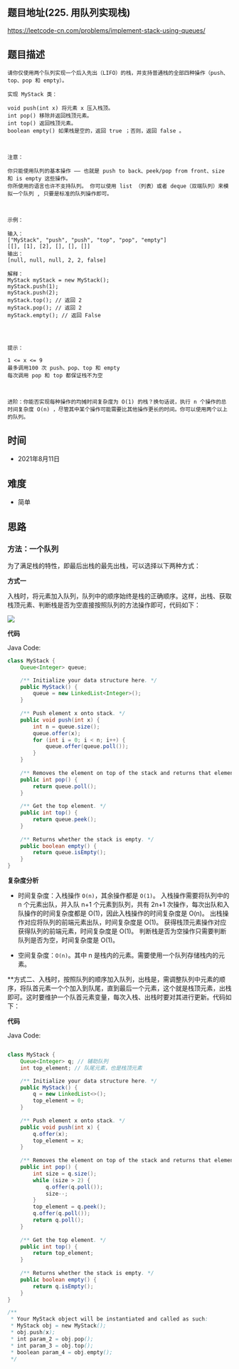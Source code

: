 
## 题目地址(225. 用队列实现栈)

https://leetcode-cn.com/problems/implement-stack-using-queues/

## 题目描述

```
请你仅使用两个队列实现一个后入先出（LIFO）的栈，并支持普通栈的全部四种操作（push、top、pop 和 empty）。

实现 MyStack 类：

void push(int x) 将元素 x 压入栈顶。
int pop() 移除并返回栈顶元素。
int top() 返回栈顶元素。
boolean empty() 如果栈是空的，返回 true ；否则，返回 false 。

 

注意：

你只能使用队列的基本操作 —— 也就是 push to back、peek/pop from front、size 和 is empty 这些操作。
你所使用的语言也许不支持队列。 你可以使用 list （列表）或者 deque（双端队列）来模拟一个队列 , 只要是标准的队列操作即可。

 

示例：

输入：
["MyStack", "push", "push", "top", "pop", "empty"]
[[], [1], [2], [], [], []]
输出：
[null, null, null, 2, 2, false]

解释：
MyStack myStack = new MyStack();
myStack.push(1);
myStack.push(2);
myStack.top(); // 返回 2
myStack.pop(); // 返回 2
myStack.empty(); // 返回 False


 

提示：

1 <= x <= 9
最多调用100 次 push、pop、top 和 empty
每次调用 pop 和 top 都保证栈不为空

 

进阶：你能否实现每种操作的均摊时间复杂度为 O(1) 的栈？换句话说，执行 n 个操作的总时间复杂度 O(n) ，尽管其中某个操作可能需要比其他操作更长的时间。你可以使用两个以上的队列。
```

## 时间

- 2021年8月11日

## 难度

- 简单

## 思路

### 方法：一个队列

为了满足栈的特性，即最后出栈的最先出栈，可以选择以下两种方式：

**方式一**

入栈时，将元素加入队列，队列中的顺序始终是栈的正确顺序。这样，出栈、获取栈顶元素、判断栈是否为空直接按照队列的方法操作即可，代码如下：

![](https://assets.leetcode-cn.com/solution-static/225/225_fig2.gif)

**代码**

Java Code:

```java
class MyStack {
    Queue<Integer> queue;

    /** Initialize your data structure here. */
    public MyStack() {
        queue = new LinkedList<Integer>();
    }
    
    /** Push element x onto stack. */
    public void push(int x) {
        int n = queue.size();
        queue.offer(x);
        for (int i = 0; i < n; i++) {
            queue.offer(queue.poll());
        }
    }
    
    /** Removes the element on top of the stack and returns that element. */
    public int pop() {
        return queue.poll();
    }
    
    /** Get the top element. */
    public int top() {
        return queue.peek();
    }
    
    /** Returns whether the stack is empty. */
    public boolean empty() {
        return queue.isEmpty();
    }
}
```

**复杂度分析**

- 时间复杂度：入栈操作 `O(n)`，其余操作都是 `O(1)`。
入栈操作需要将队列中的 n 个元素出队，并入队 n+1 个元素到队列，共有 2n+1 次操作，每次出队和入队操作的时间复杂度都是 O(1)，因此入栈操作的时间复杂度是 O(n)。
出栈操作对应将队列的前端元素出队，时间复杂度是 O(1)。
获得栈顶元素操作对应获得队列的前端元素，时间复杂度是 O(1)。
判断栈是否为空操作只需要判断队列是否为空，时间复杂度是 O(1)。

- 空间复杂度：`O(n)`。其中 n 是栈内的元素。需要使用一个队列存储栈内的元素。

**方式二、入栈时，按照队列的顺序加入队列，出栈是，需调整队列中元素的顺序，将队首元素一个个加入到队尾，直到最后一个元素，这个就是栈顶元素，出栈即可。这时要维护一个队首元素变量，每次入栈、出栈时要对其进行更新。代码如下：

**代码**

Java Code:

```java

class MyStack {
    Queue<Integer> q; // 辅助队列
    int top_element; // 队尾元素，也是栈顶元素

    /** Initialize your data structure here. */
    public MyStack() {
        q = new LinkedList<>();
        top_element = 0;
    }
    
    /** Push element x onto stack. */
    public void push(int x) {
        q.offer(x);
        top_element = x;
    }
    
    /** Removes the element on top of the stack and returns that element. */
    public int pop() {
        int size = q.size();
        while (size > 2) {
            q.offer(q.poll());
            size--;
        }
        top_element = q.peek();
        q.offer(q.poll());
        return q.poll();
    }
    
    /** Get the top element. */
    public int top() {
        return top_element;
    }
    
    /** Returns whether the stack is empty. */
    public boolean empty() {
        return q.isEmpty();
    }
}

/**
 * Your MyStack object will be instantiated and called as such:
 * MyStack obj = new MyStack();
 * obj.push(x);
 * int param_2 = obj.pop();
 * int param_3 = obj.top();
 * boolean param_4 = obj.empty();
 */

```

